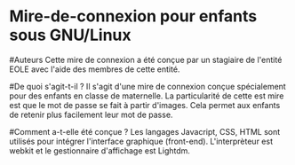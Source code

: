 # Mire-de-connexion pour enfants sous GNU/Linux

#Auteurs
Cette mire de connexion a été conçue par un stagiaire de l'entité EOLE avec l'aide des membres de cette entité.

#De quoi s'agit-t-il ?
Il s'agit d'une mire de connexion conçue spécialement pour des enfants en classe de maternelle. La particularité de cette est mire est que le mot de passe se fait à partir d'images. Cela permet aux enfants de retenir plus facilement leur mot de passe.

#Comment a-t-elle été conçue ?
Les langages Javacript, CSS, HTML sont utilisés pour intégrer l'interface graphique (front-end).
L'interprèteur est webkit et le gestionnaire d'affichage est Lightdm.

